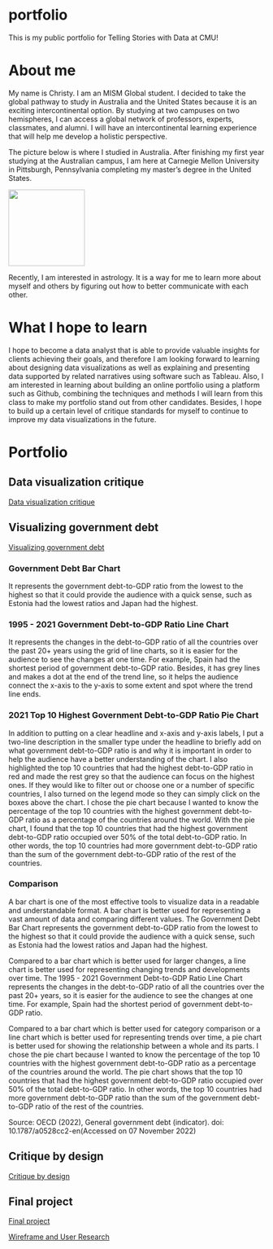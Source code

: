 # portfolio
This is my public portfolio for Telling Stories with Data at CMU!

# About me
My name is Christy. I am an MISM Global student. I decided to take the global pathway to study in Australia and the United States because it is an exciting intercontinental option. By studying at two campuses on two hemispheres, I can access a global network of professors, experts, classmates, and alumni. I will have an intercontinental learning experience that will help me develop a holistic perspective. 

The picture below is where I studied in Australia. After finishing my first year studying at the Australian campus, I am here at Carnegie Mellon University in Pittsburgh, Pennsylvania completing my master’s degree in the United States.

<img src="https://user-images.githubusercontent.com/116990977/198948699-526a6296-aaad-4cdb-a821-0366421dc592.jpg" width="150"/>

Recently, I am interested in astrology. It is a way for me to learn more about myself and others by figuring out how to better communicate with each other. 

# What I hope to learn
I hope to become a data analyst that is able to provide valuable insights for clients achieving their goals, and therefore I am looking forward to learning about designing data visualizations as well as explaining and presenting data supported by related narratives using software such as Tableau. Also, I am interested in learning about building an online portfolio using a platform such as Github, combining the techniques and methods I will learn from this class to make my portfolio stand out from other candidates. Besides, I hope to build up a certain level of critique standards for myself to continue to improve my data visualizations in the future. 

# Portfolio
## Data visualization critique 
[Data visualization critique](https://docs.google.com/spreadsheets/d/1m4KejSpVYsY0bVbTuGnZ5IqE1TTPp8nr/edit?usp=sharing&ouid=113615484674101933870&rtpof=true&sd=true)

## Visualizing government debt
[Visualizing government debt](/dataviz2.md)

### Government Debt Bar Chart
It represents the government debt-to-GDP ratio from the lowest to the highest so that it could provide the audience with a quick sense, such as Estonia had the lowest ratios and Japan had the highest.

### 1995 - 2021 Government Debt-to-GDP Ratio Line Chart
It represents the changes in the debt-to-GDP ratio of all the countries over the past 20+ years using the grid of line charts, so it is easier for the audience to see the changes at one time. For example, Spain had the shortest period of government debt-to-GDP ratio. Besides, it has grey lines and makes a dot at the end of the trend line, so it helps the audience connect the x-axis to the y-axis to some extent and spot where the trend line ends. 

### 2021 Top 10 Highest Government Debt-to-GDP Ratio Pie Chart
In addition to putting on a clear headline and x-axis and y-axis labels, I put a two-line description in the smaller type under the headline to briefly add on what government debt-to-GDP ratio is and why it is important in order to help the audience have a better understanding of the chart. I also highlighted the top 10 countries that had the highest debt-to-GDP ratio in red and made the rest grey so that the audience can focus on the highest ones. If they would like to filter out or choose one or a number of specific countries, I also turned on the legend mode so they can simply click on the boxes above the chart. I chose the pie chart because I wanted to know the percentage of the top 10 countries with the highest government debt-to-GDP ratio as a percentage of the countries around the world. With the pie chart, I found that the top 10 countries that had the highest government debt-to-GDP ratio occupied over 50% of the total debt-to-GDP ratio. In other words, the top 10 countries had more government debt-to-GDP ratio than the sum of the government debt-to-GDP ratio of the rest of the countries. 

### Comparison
A bar chart is one of the most effective tools to visualize data in a readable and understandable format. A bar chart is better used for representing a vast amount of data and comparing different values. The Government Debt Bar Chart represents the government debt-to-GDP ratio from the lowest to the highest so that it could provide the audience with a quick sense, such as Estonia had the lowest ratios and Japan had the highest.

Compared to a bar chart which is better used for larger changes, a line chart is better used for representing changing trends and developments over time. The 1995 - 2021 Government Debt-to-GDP Ratio Line Chart represents the changes in the debt-to-GDP ratio of all the countries over the past 20+ years, so it is easier for the audience to see the changes at one time. For example, Spain had the shortest period of government debt-to-GDP ratio.

Compared to a bar chart which is better used for category comparison or a line chart which is better used for representing trends over time, a pie chart is better used for showing the relationship between a whole and its parts. I chose the pie chart because I wanted to know the percentage of the top 10 countries with the highest government debt-to-GDP ratio as a percentage of the countries around the world. The pie chart shows that the top 10 countries that had the highest government debt-to-GDP ratio occupied over 50% of the total debt-to-GDP ratio. In other words, the top 10 countries had more government debt-to-GDP ratio than the sum of the government debt-to-GDP ratio of the rest of the countries. 

Source: OECD (2022), General government debt (indicator). doi: 10.1787/a0528cc2-en(Accessed on 07 November 2022)

## Critique by design
[Critique by design](/dataviz3&4.md)

## Final project
[Final project](/final_project_christycheuk.md)

[Wireframe and User Research](/final_project_wireframe_user_research_christycheuk.md)
